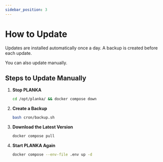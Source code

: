 ```yaml
---
sidebar_position: 3
---
```


# How to Update

Updates are installed automatically once a day. A backup is created before each update.

You can also update manually.

## Steps to Update Manually

1. **Stop PLANKA**

   ```bash
   cd /opt/planka/ && docker compose down
   ```

2. **Create a Backup**

   ```bash
   bash cron/backup.sh
   ```

3. **Download the Latest Version**

   ```bash
   docker compose pull
   ```

4. **Start PLANKA Again**

   ```bash
   docker compose --env-file .env up -d
   ```
